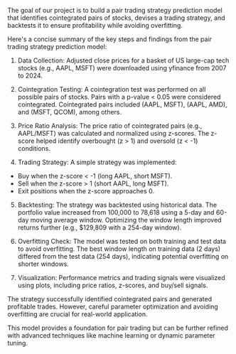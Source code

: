 The goal of our project is to build a pair trading strategy prediction model that identifies cointegrated pairs of stocks, devises a trading strategy, and backtests 
it to ensure profitability while avoiding overfitting.

Here's a concise summary of the key steps and findings from the pair trading strategy prediction model:

1. Data Collection: Adjusted close prices for a basket of US large-cap tech stocks (e.g., AAPL, MSFT) were downloaded using yfinance from 2007 to 2024.

2. Cointegration Testing: A cointegration test was performed on all possible pairs of stocks. Pairs with a p-value < 0.05 were considered cointegrated.
   Cointegrated pairs included (AAPL, MSFT), (AAPL, AMD), and (MSFT, QCOM), among others.
3. Price Ratio Analysis: The price ratio of cointegrated pairs (e.g., AAPL/MSFT) was calculated and normalized using z-scores.
   The z-score helped identify overbought (z > 1) and oversold (z < -1) conditions.

4. Trading Strategy: A simple strategy was implemented:
- Buy when the z-score < -1 (long AAPL, short MSFT).
- Sell when the z-score > 1 (short AAPL, long MSFT).
- Exit positions when the z-score approaches 0.

5. Backtesting: The strategy was backtested using historical data. The portfolio value increased from 100,000 to 78,618 using a 5-day and 60-day moving average window.
   Optimizing the window length improved returns further (e.g., $129,809 with a 254-day window).

6. Overfitting Check: The model was tested on both training and test data to avoid overfitting. The best window length on training data (2 days) differed from the test data (254 days),
   indicating potential overfitting on shorter windows.

7. Visualization: Performance metrics and trading signals were visualized using plots, including price ratios, z-scores, and buy/sell signals.

The strategy successfully identified cointegrated pairs and generated profitable trades. However, careful parameter optimization and avoiding overfitting are crucial for real-world application.

This model provides a foundation for pair trading but can be further refined with advanced techniques like machine learning or dynamic parameter tuning.
